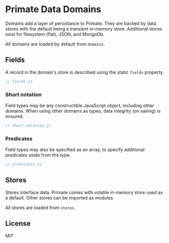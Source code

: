 # Primate Data Domains

Domains add a layer of persistance to Primate. They are backed by data stores 
with the default being a transient in-memory store. Additional stores exist for
filesystem (flat), JSON, and MongoDb.

All domains are loaded by default from `domains`.

## Fields

A record in the domain's store is described using the static `fields` property.

```js
// fields.js
```

### Short notation

Field types may be any constructible JavaScript object, including other
domains. When using other domains as types, data integrity (on saving) is
ensured.

```js
// short-notation.js
```

### Predicates

Field types may also be specified as an array, to specify additional predicates
aside from the type.

```js
// predicates.js
```

## Stores

Stores interface data. Primate comes with volatile in-memory store used as a
default. Other stores can be imported as modules.

All stores are loaded from `stores`.

## License

MIT
